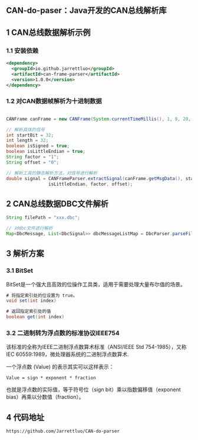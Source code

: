 ## CAN-do-paser：Java开发的CAN总线解析库



## 1 CAN总线数据解析示例

### 1.1 安装依赖

```xml
<dependency>
  <groupId>io.github.jarrettluo</groupId>
  <artifactId>can-frame-parser</artifactId>
  <version>1.0.0</version>
</dependency>
```



### 1.2 对CAN数据帧解析为十进制数据

```Java

CANFrame canFrame = new CANFrame(System.currentTimeMillis(), 1, 8, 20, "275d602702000000");

// 解析具体的信号
int startBit = 32;
int length = 32;
boolean isSigned = true;
boolean isLittleEndian = true;
String factor = "1";
String offset = "0";

// 解析工具的静态解析方法，对信号进行解析
double signal = CANFrameParser.extractSignal(canFrame.getMsgData(), startBit, length, isSigned, 
                isLittleEndian, factor, offset);
```





## 2 CAN总线数据DBC文件解析

```java
String filePath = "xxx.dbc";

// 对dbc文件进行解析
Map<DbcMessage, List<DbcSignal>> dbcMessageListMap = DbcParser.parseFile(filePath);
```



## 3 解析方案

### 3.1 BitSet

BitSet是一个强大且高效的位操作工具类，适用于需要处理大量布尔值的场景。

```java
# 将指定索引处的位设置为 true。
void set(int index)

# 返回指定索引处的值
boolean get(int index)
```



### 3.2 二进制转为浮点数的标准协议IEEE754

该标准的全称为IEEE二进制浮点数算术标准（ANSI/IEEE Std 754-1985），又称IEC 60559:1989，微处理器系统的二进制浮点数算术.



 一个浮点数 (Value) 的表示其实可以这样表示：

```
Value = sign * exponent * fraction
```

也就是浮点数的实际值，等于符号位（sign bit）乘以指数偏移值（exponent bias）再乘以分数值（fraction）。



## 4 代码地址

```
https://github.com/Jarrettluo/CAN-do-parser
```

